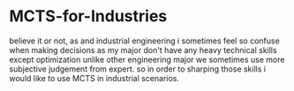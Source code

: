 # MCTS-for-Industries
believe it or not, as and industrial engineering i sometimes feel so confuse when making decisions as my major don't have any heavy technical skills except optimization unlike other engineering major we sometimes use more subjective judgement from expert. so in order to sharping those skills i would like to use MCTS in industrial scenarios.

